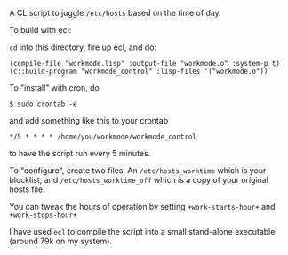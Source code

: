 
A CL script to juggle `/etc/hosts` based on the time of day.

To build with ecl:

`cd` into this directory, fire up ecl, and do:

    (compile-file "workmode.lisp" :output-file "workmode.o" :system-p t)
    (c::build-program "workmode_control" :lisp-files '("workmode.o"))

To "install" with cron, do 

    $ sudo crontab -e 
    
and add something like this to your crontab

    */5 * * * * /home/you/workmode/workmode_control 
    
to have the script run every 5 minutes. 

To "configure", create two files. An `/etc/hosts_worktime` which is
your blocklist, and `/etc/hosts_worktime_off` which is a copy of your
original hosts file. 

You can tweak the hours of operation by setting `+work-starts-hour+`
and `+work-stops-hour+`

I have used `ecl` to compile the script into a small stand-alone
executable (around 79k on my system).


